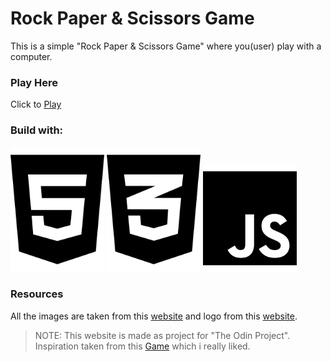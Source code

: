 # Rock Paper & Scissors Game

This is a simple "Rock Paper & Scissors Game" where you(user) play with a computer.

### Play Here

Click to [Play](https://rjrahul007.github.io/rock-paper-sissors/)

### Build with:

 <img src='./images/html5-brands.svg' width="150">
 <img src='./images/css3-alt-brands.svg'  width="150">
 <img src='./images/js-brands.svg' width="150">

### Resources

All the images are taken from this [website](https://www.pexels.com/) and logo from this [website](https://fontawesome.com/).

> NOTE: This website is made as project for "The Odin Project". Inspiration taken from this [Game](https://lookingcoolonavespa.github.io/rock-paper-scissors/) which i really liked.

